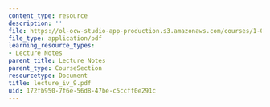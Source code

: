 ```yaml
---
content_type: resource
description: ''
file: https://ol-ocw-studio-app-production.s3.amazonaws.com/courses/1-033-mechanics-of-material-systems-an-energy-approach-fall-2003/172fb9507f6e56d847bec5ccff0e291c_lecture_iv_9.pdf
file_type: application/pdf
learning_resource_types:
- Lecture Notes
parent_title: Lecture Notes
parent_type: CourseSection
resourcetype: Document
title: lecture_iv_9.pdf
uid: 172fb950-7f6e-56d8-47be-c5ccff0e291c
---
```

